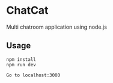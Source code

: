 # ChatCat
Multi chatroom application using node.js
## Usage
```
npm install
npm run dev

Go to localhost:3000
```
